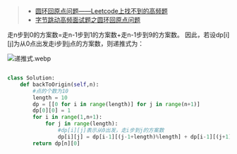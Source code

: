 > - [圆环回原点问题——Leetcode上找不到的高频题](https://leetcode-cn.com/circle/discuss/TWO4Z5/)
> - [字节跳动高频面试题之圆环回原点问题](https://zhuanlan.zhihu.com/p/338806463)



走n步到0的方案数=走n-1步到1的方案数+走n-1步到9的方案数。
因此，若设dp\[i\]\[j\]为从0点出发走i步到j点的方案数，则递推式为：

![递推式.webp](https://pic.leetcode-cn.com/1614648413-yMvCMP-%E9%80%92%E6%8E%A8%E5%BC%8F.webp)

```python

class Solution:
    def backToOrigin(self,n):
        #点的个数为10
        length = 10
        dp = [[0 for i in range(length)] for j in range(n+1)]
        dp[0][0] = 1
        for i in range(1,n+1):
            for j in range(length):
                #dp[i][j]表示从0出发，走i步到j的方案数
                dp[i][j] = dp[i-1][(j-1+length)%length] + dp[i-1][(j+1)%length]
        return dp[n][0]

```
